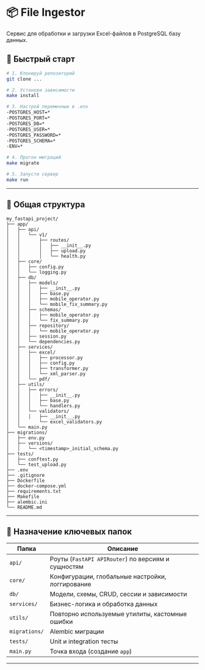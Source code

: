 # 📦 File Ingestor

Сервис для обработки и загрузки Excel-файлов в PostgreSQL базу данных.

## 🚀 Быстрый старт

```bash
# 1. Клонируй репозиторий
git clone ...

# 2. Установи зависимости
make install

# 3. Настрой переменные в .env
-POSTGRES_HOST=*
-POSTGRES_PORT=*
-POSTGRES_DB=*
-POSTGRES_USER=*
-POSTGRES_PASSWORD=*
-POSTGRES_SCHEMA=*
-ENV=*

# 4. Прогон миграций
make migrate

# 5. Запусти сервер
make run
```
---

## 📁 Общая структура

```
my_fastapi_project/
├── app/
│   ├── api/
│   │   └── v1/
│   │       ├── routes/
│   │       │   ├── __init__.py
│   │       │   ├── upload.py
│   │       │   └── health.py
│   ├── core/
│   │   ├── config.py
│   │   └── logging.py
│   ├── db/
│   │   ├── models/
│   │   │   ├── __init__.py
│   │   │   ├── base.py
│   │   │   ├── mobile_operator.py
│   │   │   └── mobile_fix_summary.py
│   │   ├── schemas/
│   │   │   ├── mobile_operator.py
│   │   │   └── fix_summary.py
│   │   ├── repository/
│   │   │   └── mobile_operator.py
│   │   ├── session.py
│   │   └── dependencies.py
│   ├── services/
│   │   ├── excel/
│   │   │   ├── processor.py
│   │   │   ├── config.py
│   │   │   ├── transformer.py
│   │   │   └── xml_parser.py
│   │   └── pdf/
│   ├── utils/
│   │   ├── errors/
│   │   │   ├── __init__.py
│   │   │   ├── base.py
│   │   │   └── handlers.py
│   │   └── validators/
│   │   │   ├── __init__.py
│   │       └── excel_validators.py
│   └── main.py
├── migrations/
│   ├── env.py
│   ├── versions/
│   │   └── <timestamp>_initial_schema.py
├── tests/
│   ├── conftest.py
│   └── test_upload.py
├── .env
├── .gitignore
├── Dockerfile
├── docker-compose.yml
├── requirements.txt
├── Makefile
├── alembic.ini
└── README.md
```

---

## 🧠 Назначение ключевых папок

| Папка         | Описание                                           |
| ------------- | -------------------------------------------------- |
| `api/`        | Роуты (`FastAPI APIRouter`) по версиям и сущностям |
| `core/`       | Конфигурации, глобальные настройки, логгирование   |
| `db/`         | Модели, схемы, CRUD, сессии и зависимости          |
| `services/`   | Бизнес-логика и обработка данных                   |
| `utils/`      | Повторно используемые утилиты, кастомные ошибки    |
| `migrations/` | Alembic миграции                                   |
| `tests/`      | Unit и integration тесты                           |
| `main.py`     | Точка входа (создание `app`)                       |

---
